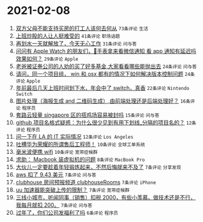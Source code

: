 # 2021-02-08

1. [双方父母不能支持买房的打工人该何去何从](https://www.v2ex.com/t/752259) `73条评论` `生活`
1. [上班炒股的人让人挺难受的](https://www.v2ex.com/t/752241) `41条评论` `职场话题`
1. [再划水一天就解放了，今天无心工作](https://www.v2ex.com/t/752252) `31条评论` `问与答`
1. [问问有 Apple Watch 的朋友们，🍎️手表拿来看微信通知 看 app 通知有延迟吗 效果如何？](https://www.v2ex.com/t/752268) `29条评论` `Apple`
1. [老爸被证券公司的人劝的买了好多基金,大家看看哪些能抛出去](https://www.v2ex.com/t/752265) `24条评论` `问与答`
1. [请问，同一个项目组， win 和 osx 都有的情况下如何解决版本控制问题](https://www.v2ex.com/t/752250) `24条评论` `Apple`
1. [年前最后几天上班时间划下水，年会中了 switch，真香](https://www.v2ex.com/t/752243) `22条评论` `Nintendo Switch`
1. [图片处理（海报生成 and 二维码生成）,由前端处理还是后端处理好？](https://www.v2ex.com/t/752267) `16条评论` `程序员`
1. [套路云轻量 singapore 区的搭鸡场容易被封吗](https://www.v2ex.com/t/752249) `15条评论` `问与答`
1. [github 项目名格式疑惑：为什么很少见到有用下划线_分隔的项目名的？](https://www.v2ex.com/t/752257) `12条评论` `程序员`
1. [问一下在 LA 的 IT 实际情况](https://www.v2ex.com/t/752255) `12条评论` `Los Angeles`
1. [吐槽华为荣耀的所谓售后工程师！](https://www.v2ex.com/t/752278) `10条评论` `全球工单系统`
1. [毫米波便携 wifi](https://www.v2ex.com/t/752245) `10条评论` `宽带症候群`
1. [求助： Macbook 装虚拟机的问题](https://www.v2ex.com/t/752260) `8条评论` `MacBook Pro`
1. [大伙儿一定要趁着年轻锻炼起来，不然后悔就来不及了](https://www.v2ex.com/t/752270) `7条评论` `分享发现`
1. [aws 扣了 9.43 美元](https://www.v2ex.com/t/752256) `7条评论` `问与答`
1. [clubhouse 房间预报频道 clubhouseRooms](https://www.v2ex.com/t/752248) `7条评论` `iPhone`
1. [uu 加速器能突破上传的限制？](https://www.v2ex.com/t/752247) `7条评论` `宽带症候群`
1. [三线小城市，听闻同事（销售）扣税 2000，有些小羡慕。做技术还是不行，我每月就扣 200。](https://www.v2ex.com/t/752242) `7条评论` `问与答`
1. [过年了，你们公司发福利了吗](https://www.v2ex.com/t/752287) `6条评论` `程序员`

